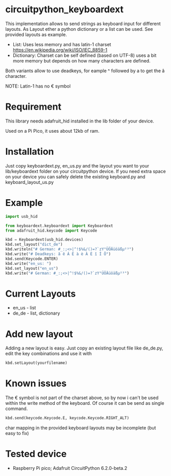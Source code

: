 # circuitpython_keyboardext

This implementation allows to send strings as keyboard input for different layouts.
As Layout ether a python dictionary or a list can be used. See provided layouts as example.

* List: Uses less memory and has latin-1 charset https://en.wikipedia.org/wiki/ISO/IEC_8859-1
* Dictionary: Charset can be self defined (based on UTF-8) uses a bit more memory but depends on how many characters are defined.

Both variants allow to use deadkeys, for eample ^ followed by a to get the â character.

NOTE: Latin-1 has no € symbol



# Requirement
This library needs adafruit_hid installed in the lib folder of your device.

Used on a Pi Pico, it uses about 12kb of ram.

# Installation
Just copy keyboardext.py, en_us.py and the layout you want to your lib/keyboardext folder on your circuitpython device.
If you need extra space on your device you can safely delete the existing keyboard.py and keyboard_layout_us.py

# Example
```python
import usb_hid

from keyboardext.keyboardext import Keyboardext
from adafruit_hid.keycode import Keycode

kbd = Keyboardext(usb_hid.devices)
kbd.set_layout("dict_de")
kbd.writeln("# German: #_:;<>|^!$%&/()=?`zY°ÜÖÄüöäßµ²³")
kbd.write("# Deadkeys: â ê Á É à è À È î Î Ô")
kbd.send(Keycode.ENTER)
kbd.write("en_us: ")
kbd.set_layout("en_us")
kbd.write("# German: #_:;<>|^!$%&/()=?`zY°ÜÖÄüöäßµ²³")
```

# Current Layouts
* en_us   - list
* de_de   - list, dictionary

# Add new layout
Adding a new layout is easy. Just copy an existing layout file like de_de.py, edit the key combinations and use it with 
```python
kbd.setLayout(yourfilename) 
```
# Known issues
The € symbol is not part of the charset above, so by now i can't be used within the write method of the keyboard.
Of course it can be send as single command.
```python
kbd.send(keycode.Keycode.E, keycode.Keycode.RIGHT_ALT)
```
char mapping in the provided keyboard layouts may be incomplete (but easy to fix)

# Tested device
- Raspberry Pi pico; Adafruit CircuitPython 6.2.0-beta.2
